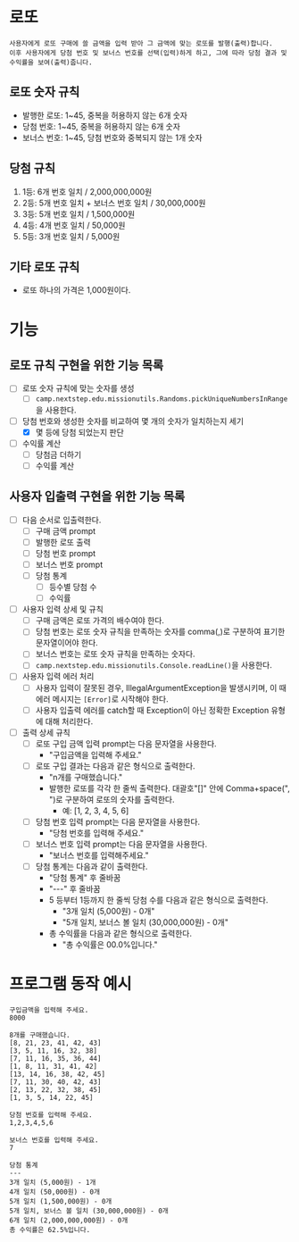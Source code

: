 
# 로또

    사용자에게 로또 구매에 쓸 금액을 입력 받아 그 금액에 맞는 로또를 발행(출력)합니다.
    이후 사용자에게 당첨 번호 및 보너스 번호를 선택(입력)하게 하고, 그에 따라 당첨 결과 및 수익률을 보여(출력)줍니다. 

## 로또 숫자 규칙
- 발행한 로또: 1~45, 중복을 허용하지 않는 6개 숫자
- 당첨 번호: 1~45, 중복을 허용하지 않는 6개 숫자
- 보너스 번호: 1~45, 당첨 번호와 중복되지 않는 1개 숫자

## 당첨 규칙
1. 1등: 6개 번호 일치 / 2,000,000,000원
2. 2등: 5개 번호 일치 + 보너스 번호 일치 / 30,000,000원
3. 3등: 5개 번호 일치 / 1,500,000원
4. 4등: 4개 번호 일치 / 50,000원
5. 5등: 3개 번호 일치 / 5,000원

## 기타 로또 규칙
- 로또 하나의 가격은 1,000원이다.

# 기능

## 로또 규칙 구현을 위한 기능 목록
- [ ] 로또 숫자 규칙에 맞는 숫자를 생성
  - [ ] `camp.nextstep.edu.missionutils.Randoms.pickUniqueNumbersInRange`을 사용한다.
- [ ] 당첨 번호와 생성한 숫자를 비교하여 몇 개의 숫자가 일치하는지 세기
  - [x] 몇 등에 당첨 되었는지 판단
- [ ] 수익률 계산
  - [ ] 당첨금 더하기
  - [ ] 수익률 계산

## 사용자 입출력 구현을 위한 기능 목록
- [ ] 다음 순서로 입출력한다.
  - [ ] 구매 금액 prompt
  - [ ] 발행한 로또 출력
  - [ ] 당첨 번호 prompt
  - [ ] 보너스 번호 prompt
  - [ ] 당첨 통계
    - [ ] 등수별 당첨 수
    - [ ] 수익률
- [ ] 사용자 입력 상세 및 규칙
  - [ ] 구매 금액은 로또 가격의 배수여야 한다.
  - [ ] 당첨 번호는 로또 숫자 규칙을 만족하는 숫자를 comma(,)로 구분하여 표기한 문자열이어야 한다.
  - [ ] 보너스 번호는 로또 숫자 규칙을 만족하는 숫자다.
  - [ ] `camp.nextstep.edu.missionutils.Console.readLine()`을 사용한다.
- [ ] 사용자 입력 에러 처리
  - [ ] 사용자 입력이 잘못된 경우, IllegalArgumentException을 발생시키며, 이 때 에러 메시지는 `[Error]`로 시작해야 한다.
  - [ ] 사용자 입출력 에러를 catch할 때 Exception이 아닌 정확한 Exception 유형에 대해 처리한다.
- [ ] 출력 상세 규칙
  - [ ] 로또 구입 금액 입력 prompt는 다음 문자열을 사용한다.
    - "구입금액을 입력해 주세요."
  - [ ] 로또 구입 결과는 다음과 같은 형식으로 출력한다.
    - "n개를 구매했습니다."
    - 발행한 로또를 각각 한 줄씩 출력한다. 대괄호"[]" 안에 Comma+space(", ")로 구분하여 로또의 숫자를 출력한다.
      - 예: [1, 2, 3, 4, 5, 6]
  - [ ] 당첨 번호 입력 prompt는 다음 문자열을 사용한다.
    - "당첨 번호를 입력해 주세요."
  - [ ] 보너스 번호 입력 prompt는 다음 문자열을 사용한다.
    - "보너스 번호를 입력해주세요."
  - [ ] 당첨 통계는 다음과 같이 출력한다.
    - "당첨 통계" 후 줄바꿈
    - "---" 후 줄바꿈
    - 5 등부터 1등까지 한 줄씩 당첨 수를 다음과 같은 형식으로 출력한다.
      - "3개 일치 (5,000원) - 0개"
      - "5개 일치, 보너스 볼 일치 (30,000,000원) - 0개"
    - 총 수익률을 다음과 같은 형식으로 출력한다.
      - "총 수익률은 00.0%입니다."

# 프로그램 동작 예시
```
구입금액을 입력해 주세요.
8000

8개를 구매했습니다.
[8, 21, 23, 41, 42, 43] 
[3, 5, 11, 16, 32, 38] 
[7, 11, 16, 35, 36, 44] 
[1, 8, 11, 31, 41, 42] 
[13, 14, 16, 38, 42, 45] 
[7, 11, 30, 40, 42, 43] 
[2, 13, 22, 32, 38, 45] 
[1, 3, 5, 14, 22, 45]

당첨 번호를 입력해 주세요.
1,2,3,4,5,6

보너스 번호를 입력해 주세요.
7

당첨 통계
---
3개 일치 (5,000원) - 1개
4개 일치 (50,000원) - 0개
5개 일치 (1,500,000원) - 0개
5개 일치, 보너스 볼 일치 (30,000,000원) - 0개
6개 일치 (2,000,000,000원) - 0개
총 수익률은 62.5%입니다.
```
